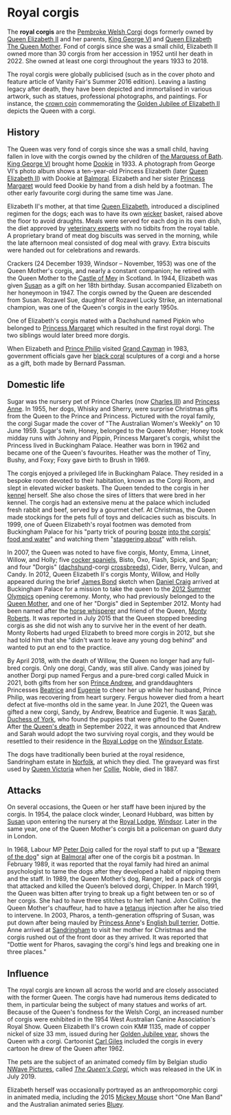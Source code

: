# Royal corgis

The **royal corgis** are the [Pembroke Welsh
Corgi](Pembroke_Welsh_Corgi "wikilink") dogs formerly owned by [Queen
Elizabeth II](Queen_Elizabeth_II "wikilink") and her parents, [King
George VI](King_George_VI "wikilink") and [Queen Elizabeth The Queen
Mother](Queen_Elizabeth_The_Queen_Mother "wikilink"). Fond of corgis
since she was a small child, Elizabeth II owned more than 30 corgis from
her accession in 1952 until her death in 2022. She owned at least
one corgi throughout the years 1933 to 2018.

The royal corgis were globally publicised (such as in the cover photo
and feature article of Vanity Fair's Summer 2016 edition). Leaving
a lasting legacy after death, they have been depicted and immortalised
in various artwork, such as statues, professional photographs, and
paintings. For instance, the [crown
coin](Crown_(British_Coin) "wikilink") commemorating the [Golden Jubilee
of Elizabeth II](Golden_Jubilee_of_Elizabeth_II "wikilink") depicts the
Queen with a corgi.

## History

The Queen was very fond of corgis since she was a small child, having
fallen in love with the corgis owned by the children of [the Marquess of
Bath](Thomas_Thynne,_5th_Marquess_of_Bath "wikilink"). [King George
VI](King_George_VI "wikilink") brought home
[Dookie](Dookie_(dog) "wikilink") in 1933. A photograph from George
VI's photo album shows a ten-year-old Princess Elizabeth (later [Queen
Elizabeth II](Queen_Elizabeth_II "wikilink")) with Dookie at
[Balmoral](Balmoral_Castle "wikilink"). Elizabeth and her sister
[Princess Margaret](Princess_Margaret "wikilink") would feed Dookie by
hand from a dish held by a footman. The other early favourite corgi
during the same time was Jane.

Elizabeth II's mother, at that time [Queen
Elizabeth](Queen_Elizabeth_The_Queen_Mother "wikilink"), introduced a
disciplined regimen for the dogs; each was to have its own
[wicker](wicker "wikilink") basket, raised above the floor to avoid
draughts. Meals were served for each dog in its own dish, the diet
approved by [veterinary experts](veterinary_physician "wikilink") with
no tidbits from the royal table. A proprietary brand of meat dog
biscuits was served in the morning, while the late afternoon meal
consisted of dog meal with gravy. Extra biscuits were handed out for
celebrations and rewards.

Crackers (24 December 1939, Windsor – November, 1953) was one of the
Queen Mother's corgis, and nearly a constant companion; he retired with
the Queen Mother to the [Castle of Mey](Castle_of_Mey "wikilink") in
Scotland. In 1944, Elizabeth was given
[Susan](Susan_(dog) "wikilink") as a gift on her 18th birthday.
Susan accompanied Elizabeth on her honeymoon in 1947. The corgis owned
by the Queen are descended from Susan. Rozavel Sue, daughter
of Rozavel Lucky Strike, an international champion, was one of the
Queen's corgis in the early 1950s.

One of Elizabeth's corgis mated with a Dachshund named Pipkin who
belonged to [Princess Margaret](Princess_Margaret "wikilink") which
resulted in the first royal dorgi. The two siblings would later
breed more dorgis.

When Elizabeth and [Prince
Philip](Prince_Philip,_Duke_of_Edinburgh "wikilink") visited [Grand
Cayman](Grand_Cayman "wikilink") in 1983, government officials gave her
[black coral](black_coral "wikilink") sculptures of a corgi and a horse
as a gift, both made by Bernard Passman.

## Domestic life

Sugar was the nursery pet of Prince Charles (now [Charles
III](Charles_III "wikilink")) and [Princess
Anne](Anne,_Princess_Royal "wikilink"). In 1955, her dogs, Whisky
and Sherry, were surprise Christmas gifts from the Queen to the Prince
and Princess. Pictured with the royal family, the corgi Sugar made
the cover of "The Australian Women's Weekly" on 10 June 1959.
Sugar's twin, Honey, belonged to the Queen Mother; Honey took midday
runs with Johnny and Pippin, Princess Margaret's corgis, whilst the
Princess lived in Buckingham Palace. Heather was born in 1962 and became
one of the Queen's favourites. Heather was the mother of Tiny, Bushy,
and Foxy; Foxy gave birth to Brush in 1969.

The corgis enjoyed a privileged life in Buckingham Palace. They resided
in a bespoke room devoted to their habitation, known as the Corgi Room,
and slept in elevated wicker baskets. The Queen tended to the corgis
in her [kennel](kennel "wikilink") herself. She also chose the sires of
litters that were bred in her kennel. The corgis had an extensive menu
at the palace which included fresh rabbit and beef, served by a gourmet
chef. At Christmas, the Queen made stockings for the pets full of
toys and delicacies such as biscuits. In 1999, one of Queen
Elizabeth's royal footmen was demoted from Buckingham Palace for his
"party trick of pouring [booze](Alcoholic_beverage "wikilink") [into the
corgis' food and water](Mickey_Finn_(drugs) "wikilink")" and watching
them "[staggering about](Alcohol_intoxication "wikilink")" with
relish.

In 2007, the Queen was noted to have five corgis, Monty, Emma, Linnet,
Willow, and Holly; five [cocker spaniels](cocker_spaniel "wikilink"),
Bisto, Oxo, Flash, Spick, and Span; and four "Dorgis"
([dachshund](dachshund "wikilink")-corgi
[crossbreeds](Crossbred_dog "wikilink")), Cider, Berry, Vulcan, and
Candy. In 2012, Queen Elizabeth II's corgis Monty, Willow, and Holly
appeared during the brief [James Bond](James_Bond "wikilink") sketch
when [Daniel Craig](Daniel_Craig "wikilink") arrived at Buckingham
Palace for a mission to take the queen to the [2012 Summer
Olympics](2012_Summer_Olympics "wikilink") opening ceremony. Monty, who
had previously belonged to the [Queen
Mother](Queen_Elizabeth_The_Queen_Mother "wikilink"), and one of her
"Dorgis" died in September 2012. Monty had been named after the
[horse whisperer](horse_whisperer "wikilink") and friend of the Queen,
[Monty Roberts](Monty_Roberts "wikilink"). It was reported in July
2015 that the Queen stopped breeding corgis as she did not wish any to
survive her in the event of her death. Monty Roberts had urged Elizabeth
to breed more corgis in 2012, but she had told him that she "didn't want
to leave any young dog behind" and wanted to put an end to the
practice.

By April 2018, with the death of Willow, the Queen no longer had any
full-bred corgis. Only one dorgi, Candy, was still alive. Candy was
joined by another Dorgi pup named Fergus and a pure-bred corgi called
Muick in 2021, both gifts from her son [Prince
Andrew](Prince_Andrew "wikilink"), and granddaughters Princesses
[Beatrice](Princess_Beatrice "wikilink") and
[Eugenie](Princess_Eugenie "wikilink") to cheer her up while her
husband, Prince Philip, was recovering from heart surgery.
Fergus however died from a heart defect at five-months old in the same
year. In June 2021, the Queen was gifted a new corgi, Sandy, by
Andrew, Beatrice and Eugenie. It was [Sarah, Duchess of
York](Sarah,_Duchess_of_York "wikilink"), who found the puppies that
were gifted to the Queen. After [the Queen's
death](Death_and_state_funeral_of_Elizabeth_II "wikilink") in September
2022, it was announced that Andrew and Sarah would adopt the two
surviving royal corgis, and they would be resettled to their residence
in the [Royal Lodge](Royal_Lodge "wikilink") on the [Windsor
Estate](Windsor_Estate "wikilink").

The dogs have traditionally been buried at the royal residence,
Sandringham estate in [Norfolk](Norfolk "wikilink"), at which they
died. The graveyard was first used by [Queen
Victoria](Queen_Victoria "wikilink") when her
[Collie](Collie "wikilink"), Noble, died in 1887.

## Attacks

On several occasions, the Queen or her staff have been injured by the
corgis. In 1954, the palace clock winder, Leonard Hubbard, was bitten by
[Susan](Susan_(dog) "wikilink") upon entering the nursery at the [Royal
Lodge](Royal_Lodge "wikilink"),
[Windsor](Windsor_Great_Park "wikilink"). Later in the same
year, one of the Queen Mother's corgis bit a policeman on guard duty in
London.

In 1968, Labour MP [Peter Doig](Peter_Doig_(politician) "wikilink")
called for the royal staff to put up a "[Beware of the
dog](Beware_of_the_dog "wikilink")" sign at
[Balmoral](Balmoral_Castle "wikilink") after one of the corgis bit a
postman. In February 1989, it was reported that the royal family had
hired an animal psychologist to tame the dogs after they developed a
habit of nipping them and the staff. In 1989, the Queen Mother’s
dog, Ranger, led a pack of corgis that attacked and killed the Queen’s
beloved dorgi, Chipper. In March 1991, the Queen was bitten after
trying to break up a fight between ten or so of her corgis. She had to
have three stitches to her left hand. John Collins, the Queen Mother's
chauffeur, had to have a [tetanus](tetanus "wikilink") injection after
he also tried to intervene. In 2003, Pharos, a tenth-generation
offspring of Susan, was put down after being mauled by [Princess
Anne](Princess_Anne "wikilink")'s [English bull
terrier](Bull_Terrier "wikilink"), Dottie. Anne arrived at
[Sandringham](Sandringham_House "wikilink") to visit her mother for
Christmas and the corgis rushed out of the front door as they arrived.
It was reported that "Dottie went for Pharos, savaging the corgi's hind
legs and breaking one in three places."

## Influence

The royal corgis are known all across the world and are closely
associated with the former Queen. The corgis have had numerous items
dedicated to them, in particular being the subject of many statues and
works of art. Because of the Queen's fondness for the Welsh Corgi, an
increased number of corgis were exhibited in the 1954 West Australian
Canine Association's Royal Show. Queen Elizabeth II's crown coin KM#
1135, made of copper nickel of size 33 mm, issued during her [Golden
Jubilee year](Golden_Jubilee_of_Elizabeth_II "wikilink"), shows the
Queen with a corgi. Cartoonist [Carl Giles](Carl_Giles "wikilink")
included the corgis in every cartoon he drew of the Queen after
1962.

The pets are the subject of an animated comedy film by Belgian studio
[NWave Pictures](NWave_Pictures "wikilink"), called *[The Queen's
Corgi](The_Queen's_Corgi "wikilink")*, which was released in the UK in
July 2019.

Elizabeth herself was occasionally portrayed as an anthropomorphic corgi
in animated media, including the 2015 [Mickey
Mouse](Mickey_Mouse_(TV_series) "wikilink") short "One Man Band"
and the Australian animated series
[Bluey](Bluey_(2018_TV_series) "wikilink").
